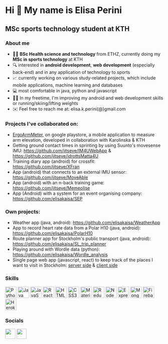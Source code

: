 Hi 👋 My name is Elisa Perini
=============================

MSc sports technology student at KTH
------------------------------------

### About me
- :woman_student: <b>BSc Health science and technology</b> from ETHZ, currently doing my <b>MSc in sports technology</b> at KTH
- :mag: interested in <b>android development</b>, <b>web development</b> (especially back-end) and in any application of technology to sports
- :chart_with_upwards_trend: currently working on various study-related projects, which include mobile applications, machine learning and databases
- :computer: most comfortable in java, python and javascript
- :running_woman: In my freetime, I'm improving my android and web development skills or running/skiing/lifting weights
- :envelope: Feel free to reach me at: elisa.k.perini(@)gmail.com

### Projects I've collaborated on:

- <a href="https://play.google.com/store/apps/details?id=com.epjjve.ergoarmmeter&gl=SE">ErgoArmMeter</a>, on google playstore, a mobile application to measure arm elevation, developed in collaboration with Karolinska & KTH
- Getting ground contact times in sprinting by using Suunto's movesense IMU: https://github.com/jitseve/IM4UWebApp & https://github.com/jitseve/idrottsMatta4U
- Training diary app (android) for crossfit: https://github.com/jitseve/XFran
- App (android) that connects to an external IMU sensor: https://github.com/jitseve/MoveAble
- App (android) with an n-back training game: https://github.com/jitseve/Memeolise
- App (Android) with a system for an event organising company: https://github.com/elisakaisa/SEP

### Own projects:

- Weather app (java, android): https://github.com/elisakaisa/WeatherApp
- App to record heart rate data from a Polar H10 (java, android): https://github.com/elisakaisa/PolarH10
- Route planner app for Stockholm's public transport (java, android): https://github.com/elisakaisa/SL_trip_planner
- Playing around with Wordle data (python): https://github.com/elisakaisa/Wordle_analysis
- Single page web app (javascript, react) to keep track of the places I want to visit in Stockholm: <a href="https://github.com/elisakaisa/ToVisitWebApp">server side</a> & <a href="https://github.com/elisakaisa/ToVisitWebApp_clientSide">client side</a>

### Skills

<p align="left">
<a href="https://www.python.org/" target="_blank" rel="noreferrer"><img src="https://raw.githubusercontent.com/danielcranney/readme-generator/main/public/icons/skills/python-colored.svg" width="36" height="36" alt="Python" /></a>
<a href="https://www.oracle.com/java/" target="_blank" rel="noreferrer"><img src="https://raw.githubusercontent.com/danielcranney/readme-generator/main/public/icons/skills/java-colored.svg" width="36" height="36" alt="Java" /></a>
<a href="https://developer.mozilla.org/en-US/docs/Web/JavaScript" target="_blank" rel="noreferrer"><img src="https://raw.githubusercontent.com/danielcranney/readme-generator/main/public/icons/skills/javascript-colored.svg" width="36" height="36" alt="JavaScript" /></a>
<a href="https://reactjs.org/" target="_blank" rel="noreferrer"><img src="https://raw.githubusercontent.com/danielcranney/readme-generator/main/public/icons/skills/react-colored.svg" width="36" height="36" alt="React" /></a>
<a href="https://developer.mozilla.org/en-US/docs/Glossary/HTML5" target="_blank" rel="noreferrer"><img src="https://raw.githubusercontent.com/danielcranney/readme-generator/main/public/icons/skills/html5-colored.svg" width="36" height="36" alt="HTML5" /></a>
<a href="https://www.w3.org/TR/CSS/#css" target="_blank" rel="noreferrer"><img src="https://raw.githubusercontent.com/danielcranney/readme-generator/main/public/icons/skills/css3-colored.svg" width="36" height="36" alt="CSS3" /></a>
<a href="https://mui.com/" target="_blank" rel="noreferrer"><img src="https://raw.githubusercontent.com/danielcranney/readme-generator/main/public/icons/skills/materialui-colored.svg" width="36" height="36" alt="Material UI" /></a>
<a href="https://redux.js.org/" target="_blank" rel="noreferrer"><img src="https://raw.githubusercontent.com/danielcranney/readme-generator/main/public/icons/skills/redux-colored.svg" width="36" height="36" alt="Redux" /></a>
<a href="https://nodejs.org/en/" target="_blank" rel="noreferrer"><img src="https://raw.githubusercontent.com/danielcranney/readme-generator/main/public/icons/skills/nodejs-colored.svg" width="36" height="36" alt="NodeJS" /></a>
<a href="https://expressjs.com/" target="_blank" rel="noreferrer"><img src="https://raw.githubusercontent.com/danielcranney/readme-generator/main/public/icons/skills/express-colored.svg" width="36" height="36" alt="Express" /></a>
<a href="https://www.mongodb.com/" target="_blank" rel="noreferrer"><img src="https://raw.githubusercontent.com/danielcranney/readme-generator/main/public/icons/skills/mongodb-colored.svg" width="36" height="36" alt="MongoDB" /></a>
<a href="https://firebase.google.com/" target="_blank" rel="noreferrer"><img src="https://raw.githubusercontent.com/danielcranney/readme-generator/main/public/icons/skills/firebase-colored.svg" width="36" height="36" alt="Firebase" /></a>
<a href="https://www.heroku.com/" target="_blank" rel="noreferrer"><img src="https://raw.githubusercontent.com/danielcranney/readme-generator/main/public/icons/skills/heroku-colored.svg" width="36" height="36" alt="Heroku" /></a>
</p>

### Socials

<p align="left"> <a href="https://www.github.com/elisakaisa" target="_blank" rel="noreferrer"><img src="https://raw.githubusercontent.com/danielcranney/readme-generator/main/public/icons/socials/github.svg" width="32" height="32" /></a> <a href="https://www.linkedin.com/in/elisa-perini-2759ba227/" target="_blank" rel="noreferrer"><img src="https://raw.githubusercontent.com/danielcranney/readme-generator/main/public/icons/socials/linkedin.svg" width="32" height="32" /></a></p>
